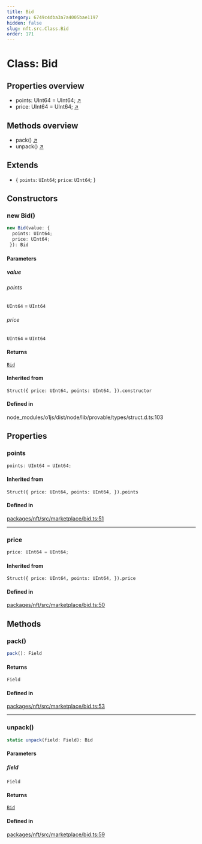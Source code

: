 ```yaml
---
title: Bid
category: 6749c4dba3a7a4005bae1197
hidden: false
slug: nft.src.Class.Bid
order: 171
---
```


# Class: Bid

## Properties overview

- points:  UInt64 = UInt64; [↗](#points)
- price:  UInt64 = UInt64; [↗](#price)

## Methods overview

- pack() [↗](#pack)
- unpack() [↗](#unpack)

## Extends

- \{
  `points`: `UInt64`;
  `price`: `UInt64`;
 \}

## Constructors

### new Bid()

```ts
new Bid(value: {
  points: UInt64;
  price: UInt64;
 }): Bid
```

#### Parameters

##### value

###### points

`UInt64` = `UInt64`

###### price

`UInt64` = `UInt64`

#### Returns

[`Bid`](nftsrcclassbid)

#### Inherited from

`Struct({
  price: UInt64,
  points: UInt64,
}).constructor`

#### Defined in

node\_modules/o1js/dist/node/lib/provable/types/struct.d.ts:103

## Properties

### points

```ts
points: UInt64 = UInt64;
```

#### Inherited from

`Struct({
  price: UInt64,
  points: UInt64,
}).points`

#### Defined in

[packages/nft/src/marketplace/bid.ts:51](https://github.com/zkcloudworker/minatokens-lib/blob/main/packages/nft/src/marketplace/bid.ts#L51)

***

### price

```ts
price: UInt64 = UInt64;
```

#### Inherited from

`Struct({
  price: UInt64,
  points: UInt64,
}).price`

#### Defined in

[packages/nft/src/marketplace/bid.ts:50](https://github.com/zkcloudworker/minatokens-lib/blob/main/packages/nft/src/marketplace/bid.ts#L50)

## Methods

### pack()

```ts
pack(): Field
```

#### Returns

`Field`

#### Defined in

[packages/nft/src/marketplace/bid.ts:53](https://github.com/zkcloudworker/minatokens-lib/blob/main/packages/nft/src/marketplace/bid.ts#L53)

***

### unpack()

```ts
static unpack(field: Field): Bid
```

#### Parameters

##### field

`Field`

#### Returns

[`Bid`](nftsrcclassbid)

#### Defined in

[packages/nft/src/marketplace/bid.ts:59](https://github.com/zkcloudworker/minatokens-lib/blob/main/packages/nft/src/marketplace/bid.ts#L59)
